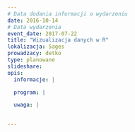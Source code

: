 ```yaml
---
# Data dodania informacji o wydarzeniu
date: 2016-10-14
# Data wydarzenia
event_date: 2017-07-22
title: "Wizualizacja danych w R"
lokalizacja: Sages
prowadzacy: detko
type: planowane
slideshare:
opis:
  informacje: |

  program: |

  uwaga: |
 

---
```

